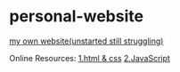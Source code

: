# personal-website
[my own website(unstarted still struggling)](https://bryanlin920616.github.io/personal-website/)

Online Resources:
[1.html & css](https://www.youtube.com/watch?v=mU6anWqZJcc&t=33s)
[2.JavaScript](https://www.youtube.com/watch?v=PkZNo7MFNFg)
